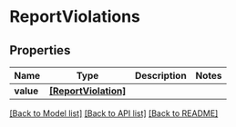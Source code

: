 # ReportViolations


## Properties
Name | Type | Description | Notes
------------ | ------------- | ------------- | -------------
**value** | [**[ReportViolation]**](ReportViolation.md) |  | 

[[Back to Model list]](../README.md#documentation-for-models) [[Back to API list]](../README.md#documentation-for-api-endpoints) [[Back to README]](../README.md)


